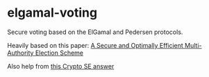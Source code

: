 # elgamal-voting
Secure voting based on the ElGamal and Pedersen protocols.

Heavily based on this paper: [A Secure and Optimally Efficient Multi-Authority Election Scheme](http://www.win.tue.nl/~berry/papers/euro97.pdf)

Also help from [this Crypto SE answer](http://crypto.stackexchange.com/questions/3474/approach-towards-anonymous-e-voting/3554#3554)
